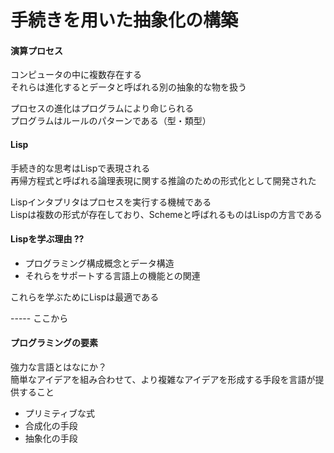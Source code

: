 # 手続きを用いた抽象化の構築

#### 演算プロセス
コンピュータの中に複数存在する  
それらは進化するとデータと呼ばれる別の抽象的な物を扱う  

プロセスの進化はプログラムにより命じられる  
プログラムはルールのパターンである（型・類型）  


#### Lisp
手続き的な思考はLispで表現される  
再帰方程式と呼ばれる論理表現に関する推論のための形式化として開発された  

Lispインタプリタはプロセスを実行する機械である  
Lispは複数の形式が存在しており、Schemeと呼ばれるものはLispの方言である  


#### Lispを学ぶ理由  ??

* プログラミング構成概念とデータ構造
* それらをサポートする言語上の機能との関連

これらを学ぶためにLispは最適である  


----- ここから

#### プログラミングの要素

強力な言語とはなにか？  
簡単なアイデアを組み合わせて、より複雑なアイデアを形成する手段を言語が提供すること  

* プリミティブな式
* 合成化の手段
* 抽象化の手段


